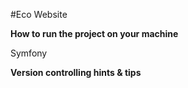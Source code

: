 #Eco Website

**How to run the project on your machine**

Symfony

**Version controlling hints & tips**



